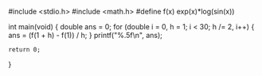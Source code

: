 #include <stdio.h>
#include <math.h>
#define f(x) exp(x)*log(sin(x))

int main(void)
{
	double ans = 0;
	for (double i = 0, h = 1; i < 30; h /= 2, i++)
	{
		ans = (f(1 + h) - f(1)) / h;
	}
	printf("%.5f\n", ans);
	
	return 0;
}
